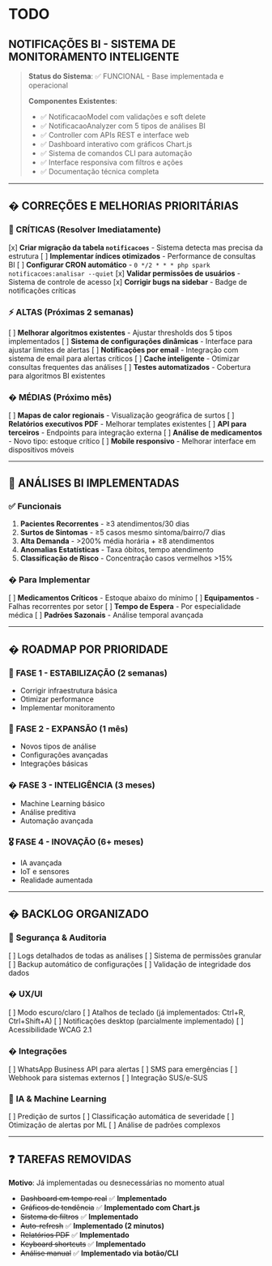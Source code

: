 # TODO

## NOTIFICAÇÕES BI - SISTEMA DE MONITORAMENTO INTELIGENTE

> **Status do Sistema**: ✅ FUNCIONAL - Base implementada e operacional
> 
> **Componentes Existentes**:
> - ✅ NotificacaoModel com validações e soft delete
> - ✅ NotificacaoAnalyzer com 5 tipos de análises BI
> - ✅ Controller com APIs REST e interface web
> - ✅ Dashboard interativo com gráficos Chart.js
> - ✅ Sistema de comandos CLI para automação
> - ✅ Interface responsiva com filtros e ações
> - ✅ Documentação técnica completa

---

## � CORREÇÕES E MELHORIAS PRIORITÁRIAS

### 🚨 CRÍTICAS (Resolver Imediatamente)
 [x] **Criar migração da tabela `notificacoes`** - Sistema detecta mas precisa da estrutura
 [ ] **Implementar índices otimizados** - Performance de consultas BI
 [ ] **Configurar CRON automático** - `0 */2 * * * php spark notificacoes:analisar --quiet`
 [x] **Validar permissões de usuários** - Sistema de controle de acesso
 [x] **Corrigir bugs na sidebar** - Badge de notificações críticas

### ⚡ ALTAS (Próximas 2 semanas)
 [ ] **Melhorar algoritmos existentes** - Ajustar thresholds dos 5 tipos implementados
 [ ] **Sistema de configurações dinâmicas** - Interface para ajustar limites de alertas
 [ ] **Notificações por email** - Integração com sistema de email para alertas críticos
 [ ] **Cache inteligente** - Otimizar consultas frequentes das análises
 [ ] **Testes automatizados** - Cobertura para algoritmos BI existentes

### � MÉDIAS (Próximo mês)
 [ ] **Mapas de calor regionais** - Visualização geográfica de surtos
 [ ] **Relatórios executivos PDF** - Melhorar templates existentes
 [ ] **API para terceiros** - Endpoints para integração externa
 [ ] **Análise de medicamentos** - Novo tipo: estoque crítico
 [ ] **Mobile responsivo** - Melhorar interface em dispositivos móveis

---

## 🎯 ANÁLISES BI IMPLEMENTADAS

### ✅ Funcionais
1. **Pacientes Recorrentes** - ≥3 atendimentos/30 dias
2. **Surtos de Sintomas** - ≥5 casos mesmo sintoma/bairro/7 dias  
3. **Alta Demanda** - >200% média horária + ≥8 atendimentos
4. **Anomalias Estatísticas** - Taxa óbitos, tempo atendimento
5. **Classificação de Risco** - Concentração casos vermelhos >15%

### � Para Implementar
 [ ] **Medicamentos Críticos** - Estoque abaixo do mínimo
 [ ] **Equipamentos** - Falhas recorrentes por setor
 [ ] **Tempo de Espera** - Por especialidade médica
 [ ] **Padrões Sazonais** - Análise temporal avançada

---

## � ROADMAP POR PRIORIDADE

### 🥇 **FASE 1 - ESTABILIZAÇÃO** (2 semanas)
- Corrigir infraestrutura básica
- Otimizar performance
- Implementar monitoramento

### 🥈 **FASE 2 - EXPANSÃO** (1 mês)
- Novos tipos de análise
- Configurações avançadas
- Integrações básicas

### � **FASE 3 - INTELIGÊNCIA** (3 meses)
- Machine Learning básico
- Análise preditiva
- Automação avançada

### 🎖️ **FASE 4 - INOVAÇÃO** (6+ meses)
- IA avançada
- IoT e sensores
- Realidade aumentada

---

## � BACKLOG ORGANIZADO

### 🔐 **Segurança & Auditoria**
 [ ] Logs detalhados de todas as análises
 [ ] Sistema de permissões granular
 [ ] Backup automático de configurações
 [ ] Validação de integridade dos dados

### � **UX/UI**
 [ ] Modo escuro/claro
 [ ] Atalhos de teclado (já implementados: Ctrl+R, Ctrl+Shift+A)
 [ ] Notificações desktop (parcialmente implementado)
 [ ] Acessibilidade WCAG 2.1

### � **Integrações**
 [ ] WhatsApp Business API para alertas
 [ ] SMS para emergências
 [ ] Webhook para sistemas externos
 [ ] Integração SUS/e-SUS

### 🧠 **IA & Machine Learning**
 [ ] Predição de surtos
 [ ] Classificação automática de severidade
 [ ] Otimização de alertas por ML
 [ ] Análise de padrões complexos

---

## ❓ TAREFAS REMOVIDAS

**Motivo**: Já implementadas ou desnecessárias no momento atual
- ~~Dashboard em tempo real~~ ✅ **Implementado**
- ~~Gráficos de tendência~~ ✅ **Implementado com Chart.js**
- ~~Sistema de filtros~~ ✅ **Implementado**
- ~~Auto-refresh~~ ✅ **Implementado (2 minutos)**
- ~~Relatórios PDF~~ ✅ **Implementado**
- ~~Keyboard shortcuts~~ ✅ **Implementado**
- ~~Análise manual~~ ✅ **Implementado via botão/CLI**